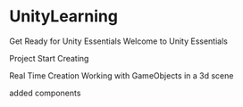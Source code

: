 # UnityLearning

Get Ready for Unity Essentials
Welcome to Unity Essentials


Project Start Creating

Real Time Creation
Working with GameObjects in a 3d scene

added components
